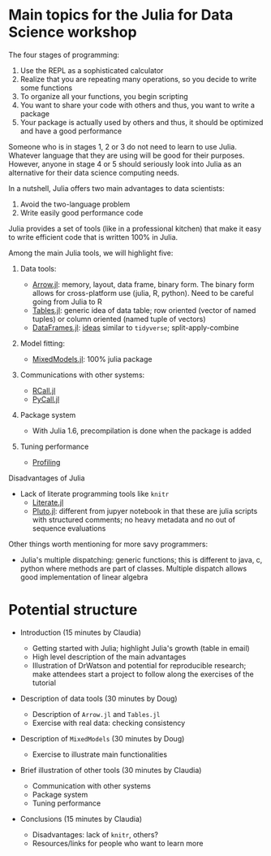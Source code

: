 # Main topics for the Julia for Data Science workshop

The four stages of programming:
1. Use the REPL as a sophisticated calculator
2. Realize that you are repeating many operations, so you decide to write some functions
3. To organize all your functions, you begin scripting
4. You want to share your code with others and thus, you want to write a package
5. Your package is actually used by others and thus, it should be optimized and have a good performance

Someone who is in stages 1, 2 or 3 do not need to learn to use Julia. Whatever language that they are using will be good for their purposes. However, anyone in stage 4 or 5 should seriously look into Julia as an alternative for their data science computing needs.

In a nutshell, Julia offers two main advantages to data scientists:
1. Avoid the two-language problem
2. Write easily good performance code

Julia provides a set of tools (like in a professional kitchen) that make it easy to write efficient code that is written 100% in Julia.

Among the main Julia tools, we will highlight five:
1. Data tools:
    -  [Arrow.jl](https://github.com/JuliaData/Arrow.jl): memory, layout, data frame, binary form. The binary form allows for cross-platform use (julia, R, python). Need to be careful going from Julia to R
    - [Tables.jl](https://github.com/JuliaData/Tables.jl): generic idea of data table; row oriented (vector of named tuples) or column oriented (named tuple of vectors)
    - [DataFrames.jl](https://github.com/JuliaData/DataFrames.jl): [ideas](https://ahsmart.com/assets/pages/data-wrangling-with-data-frames-jl-cheat-sheet/DataFramesCheatSheet_v0.22_rev1.pdf) similar to `tidyverse`; split-apply-combine

2. Model fitting:
    - [MixedModels.jl](https://github.com/JuliaStats/MixedModels.jl): 100% julia package

3. Communications with other systems:
    - [RCall.jl](https://github.com/JuliaInterop/RCall.jl)
    - [PyCall.jl](https://github.com/JuliaPy/PyCall.jl)

4. Package system
    - With Julia 1.6, precompilation is done when the package is added

5. Tuning performance
    - [Profiling](https://docs.julialang.org/en/v1/manual/profile/)

Disadvantages of Julia
- Lack of literate programming tools like `knitr`
    - [Literate.jl](https://github.com/fredrikekre/Literate.jl)
    - [Pluto.jl](https://github.com/fonsp/Pluto.jl): different from jupyer notebook in that these are julia scripts with structured comments; no heavy metadata and no out of sequence evaluations

Other things worth mentioning for more savy programmers:
- Julia's multiple dispatching: generic functions; this is different to java, c, python where methods are part of classes. Multiple dispatch allows good implementation of linear algebra


# Potential structure

- Introduction (15 minutes by Claudia)
    - Getting started with Julia; highlight Julia's growth (table in email)
    - High level description of the main advantages
    - Illustration of DrWatson and potential for reproducible research; make attendees start a project to follow along the exercises of the tutorial

- Description of data tools (30 minutes by Doug)
    - Description of `Arrow.jl` and `Tables.jl`
    - Exercise with real data: checking consistency

- Description of `MixedModels` (30 minutes by Doug)
    - Exercise to illustrate main functionalities

- Brief illustration of other tools (30 minutes by Claudia)
    - Communication with other systems
    - Package system
    - Tuning performance

- Conclusions (15 minutes by Claudia)
    - Disadvantages: lack of `knitr`, others?
    - Resources/links for people who want to learn more